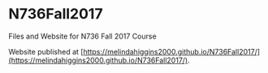 # N736Fall2017

Files and Website for N736 Fall 2017 Course

Website published at [https://melindahiggins2000.github.io/N736Fall2017/](https://melindahiggins2000.github.io/N736Fall2017/).

